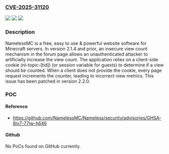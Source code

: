 ### [CVE-2025-31120](https://cve.mitre.org/cgi-bin/cvename.cgi?name=CVE-2025-31120)
![](https://img.shields.io/static/v1?label=Product&message=Nameless&color=blue)
![](https://img.shields.io/static/v1?label=Version&message=%3D%20%3C%202.2.0%20&color=brighgreen)
![](https://img.shields.io/static/v1?label=Vulnerability&message=CWE-565%3A%20Reliance%20on%20Cookies%20without%20Validation%20and%20Integrity%20Checking&color=brighgreen)

### Description

NamelessMC is a free, easy to use & powerful website software for Minecraft servers. In version 2.1.4 and prior, an insecure view count mechanism in the forum page allows an unauthenticated attacker to artificially increase the view count. The application relies on a client-side cookie (nl-topic-[tid]) (or session variable for guests) to determine if a view should be counted. When a client does not provide the cookie, every page request increments the counter, leading to incorrect view metrics. This issue has been patched in version 2.2.0.

### POC

#### Reference
- https://github.com/NamelessMC/Nameless/security/advisories/GHSA-8jv7-77jw-h646

#### Github
No PoCs found on GitHub currently.


